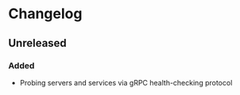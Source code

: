 # Changelog

## Unreleased

### Added

- Probing servers and services via gRPC health-checking protocol
